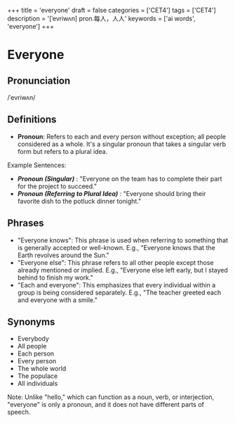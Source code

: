 +++
title = 'everyone'
draft = false
categories = ['CET4']
tags = ['CET4']
description = '[ˈevriwʌn] pron.每人，人人'
keywords = ['ai words', 'everyone']
+++

# Everyone

## Pronunciation
/ˈevriwʌn/

## Definitions
- **Pronoun**: Refers to each and every person without exception; all people considered as a whole. It's a singular pronoun that takes a singular verb form but refers to a plural idea.

Example Sentences:
- _**Pronoun (Singular)**_ : "Everyone on the team has to complete their part for the project to succeed."
- _**Pronoun (Referring to Plural Idea)**_ : "Everyone should bring their favorite dish to the potluck dinner tonight."

## Phrases
- "Everyone knows": This phrase is used when referring to something that is generally accepted or well-known. E.g., "Everyone knows that the Earth revolves around the Sun."
- "Everyone else": This phrase refers to all other people except those already mentioned or implied. E.g., "Everyone else left early, but I stayed behind to finish my work."
- "Each and everyone": This emphasizes that every individual within a group is being considered separately. E.g., "The teacher greeted each and everyone with a smile."

## Synonyms
- Everybody
- All people
- Each person
- Every person
- The whole world
- The populace
- All individuals

Note: Unlike "hello," which can function as a noun, verb, or interjection, "everyone" is only a pronoun, and it does not have different parts of speech.
